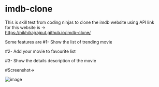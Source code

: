 # imdb-clone
This is skill test from coding ninjas to clone the imdb website using API
link for this website is ->  
https://nikhilrajrajput.github.io/imdb-clone/

Some features are
#1- Show the list of trending movie

#2- Add your movie to favourite list

#3- Show the details description of the movie

#Screenshot-> 

![image](https://github.com/nikhilrajrajput/imdb-clone/assets/96713971/23686192-ff0c-416b-a82a-e3f3624306bf)
